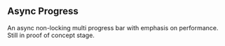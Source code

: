## Async Progress

An async non-locking multi progress bar with emphasis on performance. Still in proof of concept
stage.
